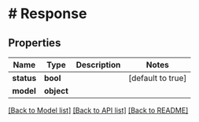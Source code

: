 # # Response

## Properties

Name | Type | Description | Notes
------------ | ------------- | ------------- | -------------
**status** | **bool** |  | [default to true]
**model** | **object** |  |

[[Back to Model list]](../../README.md#models) [[Back to API list]](../../README.md#endpoints) [[Back to README]](../../README.md)
